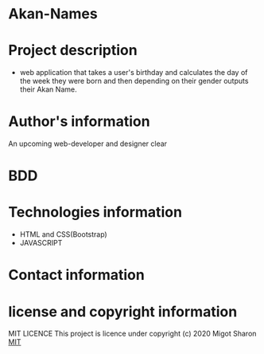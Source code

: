 # Akan-Names
# Project description
* web application that takes a user's birthday and calculates the day of the week they were born and then depending on their gender outputs their Akan Name. 
# Author's information
An upcoming web-developer and designer
clear

# BDD

# Technologies information
* HTML and CSS(Bootstrap)
* JAVASCRIPT
# Contact information

# license and copyright information
MIT LICENCE</a>
This  project is licence under <a href="https://opensource.org/licenses/MIT"></a>
copyright (c) 2020 Migot Sharon
[MIT](https://github.com/MigotSharon/Akan-names/blob/master/LICENSE)



